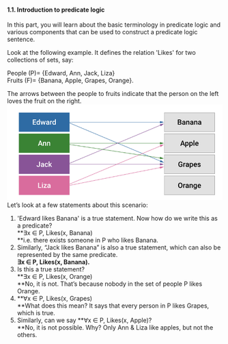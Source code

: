 #### 1.1. Introduction to predicate logic

In this part, you will learn about the basic terminology in predicate logic and various components that can be used to construct a predicate logic sentence.

Look at the following example. It defines the relation 'Likes' for two collections of sets, say:

People (P)= {Edward, Ann, Jack, Liza}  
Fruits (F)= {Banana, Apple, Grapes, Orange}.

The arrows between the people to fruits indicate that the person on the left loves the fruit on the right.
![](../public/57238bdd76bc1da0d3b1fcf54d4c86d5.png)
Let’s look at a few statements about this scenario:

1. 'Edward likes Banana' is a true statement. Now how do we write this as a predicate?  
    **∃x ∈ P, Likes(x, Banana)  
    **i.e. there exists someone in P who likes Banana.
2. Similarly, “Jack likes Banana” is also a true statement, which can also be represented by the same predicate.  
    **∃x ∈ P, Likes(x, Banana).**
3. Is this a true statement?  
    **∃x ∈ P, Likes(x, Orange)  
    **No, it is not. That’s because nobody in the set of people P likes Orange.
4. **∀x ∈ P, Likes(x, Grapes)  
    **What does this mean? It says that every person in P likes Grapes, which is true.
5. Similarly, can we say **∀x ∈ P, Likes(x, Apple)?  
    **No, it is not possible. Why? Only Ann & Liza like apples, but not the others.
